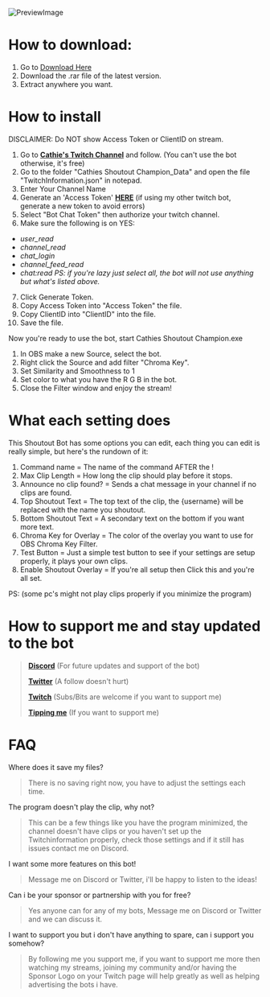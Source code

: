 ![PreviewImage](https://dl.dropboxusercontent.com/s/eam9vlz539w8olq/Cathies_Shoutout_Champion_2021-05-07_07-38-38.png)

# How to download:
1. Go to [Download Here](https://github.com/Cathienna/Cathie-s-Shoutout-Champion/releases)
2. Download the .rar file of the latest version.
3. Extract anywhere you want.

# How to install
DISCLAIMER: Do NOT show Access Token or ClientID on stream.
1. Go to **[Cathie's Twitch Channel](https://www.twitch.tv/cathienna)** and follow. (You can't use the bot otherwise, it's free)
2. Go to the folder "Cathies Shoutout Champion_Data" and open the file "TwitchInformation.json" in notepad.
3. Enter Your Channel Name
4. Generate an 'Access Token' **[HERE](https://twitchtokengenerator.com/)** (if using my other twitch bot, generate a new token to avoid errors)
5. Select "Bot Chat Token" then authorize your twitch channel.
6. Make sure the following is on YES:
* _user_read_
* _channel_read_
* _chat_login_
* _channel_feed_read_
* _chat:read_
_PS: if you're lazy just select all, the bot will not use anything but what's listed above._

7. Click Generate Token.
8. Copy Access Token into "Access Token" the file.
9. Copy ClientID into "ClientID" into the file.
10. Save the file.

Now you're ready to use the bot, start Cathies Shoutout Champion.exe

1. In OBS make a new Source, select the bot.
2. Right click the Source and add filter "Chroma Key".
3. Set Similarity and Smoothness to 1
4. Set color to what you have the R G B in the bot.
5. Close the Filter window and enjoy the stream!

# What each setting does
This Shoutout Bot has some options you can edit, each thing you can edit is really simple, but here's the rundown of it:
1. Command name = The name of the command AFTER the !
2. Max Clip Length = How long the clip should play before it stops.
3. Announce no clip found? = Sends a chat message in your channel if no clips are found.
4. Top Shoutout Text = The top text of the clip, the {username} will be replaced with the name you shoutout.
5. Bottom Shoutout Text = A secondary text on the bottom if you want more text.
6. Chroma Key for Overlay = The color of the overlay you want to use for OBS Chroma Key Filter.
7. Test Button = Just a simple test button to see if your settings are setup properly, it plays your own clips.
8. Enable Shoutout Overlay = If you're all setup then Click this and you're all set.

PS: (some pc's might not play clips properly if you minimize the program)

# How to support me and stay updated to the bot
> **[Discord](https://discord.gg/8MQqy2nvs5)** (For future updates and support of the bot)
> 
> **[Twitter](https://twitter.com/cathienna)** (A follow doesn't hurt)
> 
> **[Twitch](https://www.twitch.tv/cathienna)** (Subs/Bits are welcome if you want to support me)
> 
> **[Tipping me](https://streamelements.com/cathienna/tip)** (If you want to support me)

# FAQ
Where does it save my files?
> There is no saving right now, you have to adjust the settings each time.

The program doesn't play the clip, why not?
> This can be a few things like you have the program minimized, the channel doesn't have clips or you haven't set up the Twitchinformation properly, check those settings and if it still has issues contact me on Discord.

I want some more features on this bot!
> Message me on Discord or Twitter, i'll be happy to listen to the ideas!

Can i be your sponsor or partnership with you for free?
> Yes anyone can for any of my bots, Message me on Discord or Twitter and we can discuss it.

I want to support you but i don't have anything to spare, can i support you somehow?
> By following me you support me, if you want to support me more then watching my streams, joining my community and/or having the Sponsor Logo on your Twitch page will help greatly as well as helping advertising the bots i have.
